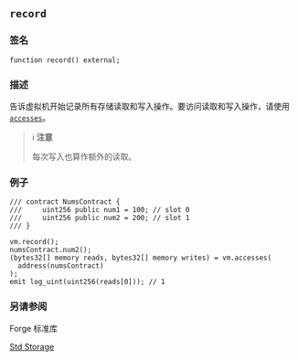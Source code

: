 ## `record`

### 签名

```solidity
function record() external;
```

### 描述

告诉虚拟机开始记录所有存储读取和写入操作。要访问读取和写入操作，请使用 [`accesses`](./accesses.md)。

> ℹ️ **注意**
>
> 每次写入也算作额外的读取。

### 例子

```solidity
/// contract NumsContract {
///     uint256 public num1 = 100; // slot 0
///     uint256 public num2 = 200; // slot 1
/// }

vm.record();
numsContract.num2();
(bytes32[] memory reads, bytes32[] memory writes) = vm.accesses(
  address(numsContract)
);
emit log_uint(uint256(reads[0])); // 1
```

### 另请参阅

Forge 标准库

[Std Storage](../reference/forge-std/std-storage.md)
